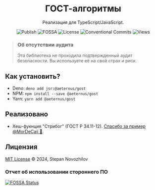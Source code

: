 <h1 align="center">ГОСТ-алгоритмы</h1>
<div align="center">Реализация для TypeScript/JavaScript.</div>

<div align="center">

![Publish](https://github.com/aeternus-capital/gost/actions/workflows/publish.yml/badge.svg?branch=master)
![FOSSA](https://app.fossa.com/api/projects/git%2Bgithub.com%2Faeternus-capital%2Fgost.svg?type=small)
![License](https://img.shields.io/badge/License-MIT-blue)
![Conventional Commits](https://img.shields.io/badge/Conventional%20Commits-1.0.0-blue.svg)
![Views](https://hits.seeyoufarm.com/api/count/incr/badge.svg?url=https%3A%2F%2Fgithub.com%2Faeternus-capital%2Fgost&count_bg=%23037EC6&title_bg=%23555555&icon=&icon_color=%230060FF&title=Views)

</div>

> ### Об отсутствии аудита
> Эта библиотека не проходила подтвержденный аудит безопасности.
> Вы используете её на свой страх и риск.

## Как установить?
* Deno: `deno add jsr:@aeternus/gost`
* NPM: `npm install --save @aeternus/gost`
* Yarn: `yarn add @aeternus/gost`

## Реализовано
* Хеш-фукнция "Стрибог" (ГОСТ Р 34.11-12). [Спасибо за пример @MorDeCaii 🙏](https://github.com/MorDeCaii/js-crypto-gost).

## Лицензия
[MIT License](LICENSE) © 2024, Stepan Novozhilov

### Отчет об использовании стороннего ПО
[![FOSSA Status](https://app.fossa.com/api/projects/git%2Bgithub.com%2Faeternus-capital%2Fgost.svg?type=large&issueType=license)](https://app.fossa.com/projects/git%2Bgithub.com%2Faeternus-capital%2Fgost?ref=badge_large&issueType=license)
